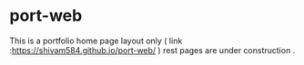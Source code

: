 # port-web
This is a portfolio home page layout only ( link :https://shivam584.github.io/port-web/ ) rest pages are under construction .
